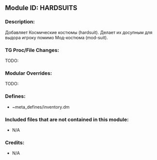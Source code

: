 ## Module ID: HARDSUITS

### Description:

Добавляет Космические костюмы (hardsuit). Делает их досупным для выдора игроку помимо Мод-костюма (mod-suit).


### TG Proc/File Changes:

TODO:


### Modular Overrides:

TODO:


### Defines:

- ~meta_defines/inventory.dm


### Included files that are not contained in this module:

- N/A


### Credits:

- N/A
